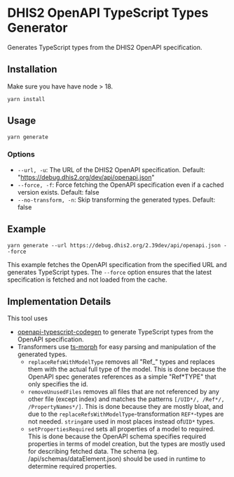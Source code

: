 # DHIS2 OpenAPI TypeScript Types Generator

Generates TypeScript types from the DHIS2 OpenAPI specification.

## Installation

Make sure you have have node > 18.

```
yarn install
```

## Usage

```
yarn generate
```

### Options

-   `--url, -u`: The URL of the DHIS2 OpenAPI specification. Default: "https://debug.dhis2.org/dev/api/openapi.json"
-   `--force, -f`: Force fetching the OpenAPI specification even if a cached version exists. Default: false
-   `--no-transform, -n`: Skip transforming the generated types. Default: false

## Example

```
yarn generate --url https://debug.dhis2.org/2.39dev/api/openapi.json --force
```

This example fetches the OpenAPI specification from the specified URL and generates TypeScript types. The `--force` option ensures that the latest specification is fetched and not loaded from the cache.

## Implementation Details

This tool uses

-   [openapi-typescript-codegen](https://github.com/ferdikoomen/openapi-typescript-codegen/) to generate TypeScript types from the OpenAPI specification.
-   Transformers use [ts-morph](https://github.com/dsherret/ts-morph) for easy parsing and manipulation of the generated types.
    -   `replaceRefsWithModelType` removes all "Ref\_" types and replaces them with the actual full type of the model. This is done because the OpenAPI spec generates references as a simple "Ref\*TYPE" that only specifies the id.
    -   `removeUnusedFiles` removes all files that are not referenced by any other file (except index) and matches the patterns `[/UID*/, /Ref*/, /PropertyNames*/]`. This is done because they are mostly bloat, and due to the `replaceRefsWithModelType`-transformation `REF*`-types are not needed. `string`are used in most places instead of`UID*` types.
    -   `setPropertiesRequired` sets all properties of a model to required. This is done because the OpenAPI schema specifies required properties in terms of model creation, but the types are mostly used for describing fetched data. The schema (eg. /api/schemas/dataElement.json) should be used in runtime to determine required properties.
